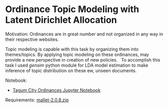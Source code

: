 # Ordinance Topic Modeling with Latent Dirichlet Allocation

Motivation: Ordinances are in great number and not organized in any way in their respective websites.

Topic modeling is capable with this task by organizing them into themes/topics. 
By applying topic modeling on these ordinances, may provide a new perspective in creation of new policies. 
 
To accomplish this task I used _gensim_ python module for LDA model estimation to make inference of topic distribution on these ew, unseen documents. 

Notebook:

- <a href="https://nbviewer.jupyter.org/github/crorsavir54/Ordinances_LDA/blob/main/LDA-TAGUM.ipynb" target="_blank">Tagum City Ordinances Jupyter Notebook</a>

Requirements: <a href="http://mallet.cs.umass.edu/dist/mallet-2.0.8.zip" target="_blank">mallet-2.0.8.zip</a>
